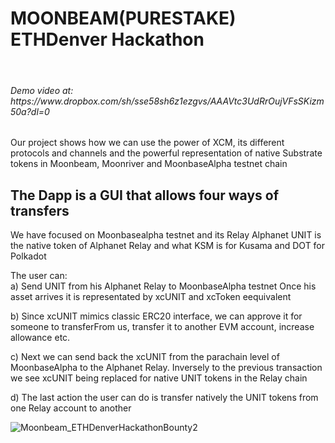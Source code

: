 # MOONBEAM(PURESTAKE) ETHDenver Hackathon
<br>
<h6>Demo video at: https://www.dropbox.com/sh/sse58sh6z1ezgvs/AAAVtc3UdRrOujVFsSKizm50a?dl=0</h6>

Our project shows how we can use the power of XCM, its different protocols and channels and the powerful representation of native Substrate tokens in Moonbeam, Moonriver and MoonbaseAlpha testnet chain

## The Dapp is a GUI that allows four ways of transfers
We have focused on Moonbasealpha testnet and its Relay Alphanet
UNIT is the native token of Alphanet Relay and what KSM is for Kusama and DOT for Polkadot 

The user can:
<br>
<h8>
a) Send UNIT from his Alphanet Relay to MoonbaseAlpha testnet
   Once his asset arrives it is representated by xcUNIT and xcToken eequivalent 
</h8>
<h8>

b) Since xcUNIT mimics classic ERC20 interface, we can approve it for someone to transferFrom us, transfer it to another EVM account, increase allowance etc.
<h8>
</h8>
   
c) Next we can send back the xcUNIT from the parachain level of MoonbaseAlpha to the Alphanet Relay.
   Inversely to the previous transaction we see xcUNIT being replaced for native UNIT tokens in the Relay chain
</h8>
<h8>
   
d) The last action the user can do is transfer natively the UNIT tokens from one Relay account to another
</h8>




![Moonbeam_ETHDenverHackathonBounty2](https://user-images.githubusercontent.com/42042104/159288813-71a1ef35-7767-4a61-ac37-a3f8ea5ad541.png)




